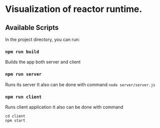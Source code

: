 # Visualization of reactor runtime.

## Available Scripts

In the project directory, you can run:

### `npm run build`

Builds the app both server and client

### `npm run server`

Runs its server
It also can be done with command `node server/server.js`

### `npm run client`

Runs client application
It also can be done with command
```
cd client
npm start
```

